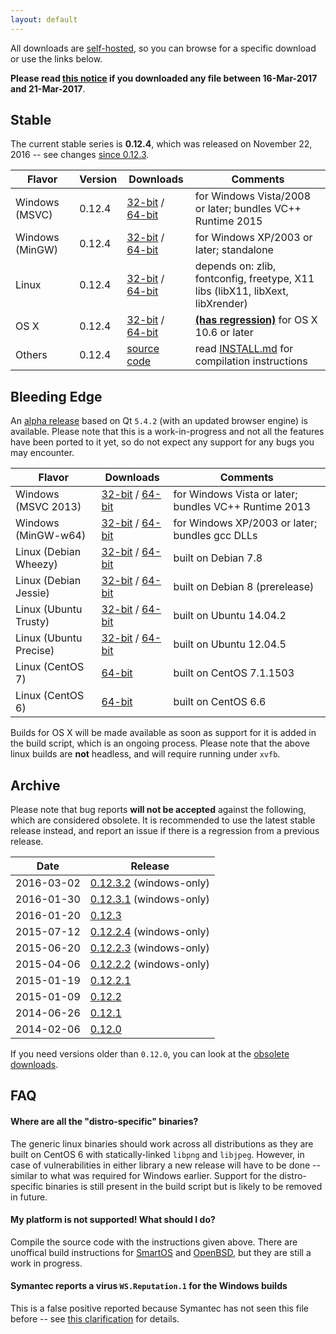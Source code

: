 ```yaml
---
layout: default
---
```


All downloads are [self-hosted](https://downloads.wkhtmltopdf.org/), so you can browse for a specific download or use the links below.

**Please read [this notice](https://github.com/wkhtmltopdf/wkhtmltopdf/issues/3390#issuecomment-287982282) if you downloaded any file between 16-Mar-2017 and 21-Mar-2017**.

## Stable

The current stable series is **0.12.4**, which was released on November 22, 2016 -- see changes [since 0.12.3](https://github.com/wkhtmltopdf/wkhtmltopdf/releases/tag/0.12.4).

Flavor          | Version      | Downloads                                                                                                                                                                                                                | Comments
------          | -------      | ---------                                                                                                                                                                                                                | --------
Windows (MSVC)  | 0.12.4       | [32-bit](https://downloads.wkhtmltopdf.org/0.12/0.12.4/wkhtmltox-0.12.4_msvc2015-win32.exe)             /   [64-bit](https://downloads.wkhtmltopdf.org/0.12/0.12.4/wkhtmltox-0.12.4_msvc2015-win64.exe)              | for Windows Vista/2008 or later; bundles VC++ Runtime 2015
Windows (MinGW) | 0.12.4       | [32-bit](https://downloads.wkhtmltopdf.org/0.12/0.12.4/wkhtmltox-0.12.4_mingw-w64-cross-win32.exe)      /   [64-bit](https://downloads.wkhtmltopdf.org/0.12/0.12.4/wkhtmltox-0.12.4_mingw-w64-cross-win64.exe)       | for Windows XP/2003 or later; standalone
Linux           | 0.12.4       | [32-bit](https://downloads.wkhtmltopdf.org/0.12/0.12.4/wkhtmltox-0.12.4_linux-generic-i386.tar.xz)      /   [64-bit](https://downloads.wkhtmltopdf.org/0.12/0.12.4/wkhtmltox-0.12.4_linux-generic-amd64.tar.xz)      | depends on: zlib, fontconfig, freetype, X11 libs (libX11, libXext, libXrender)
OS X            | 0.12.4       | [32-bit](https://downloads.wkhtmltopdf.org/0.12/0.12.4/wkhtmltox-0.12.4_osx-carbon-i386.pkg)            /   [64-bit](https://downloads.wkhtmltopdf.org/0.12/0.12.4/wkhtmltox-0.12.4_osx-cocoa-x86-64.pkg)            | [**(has regression)**](https://github.com/wkhtmltopdf/wkhtmltopdf/issues/3241) for OS X 10.6 or later
Others          | 0.12.4       | [source code](https://downloads.wkhtmltopdf.org/0.12/0.12.4/wkhtmltox-0.12.4.tar.bz2)                                                                                                                                  | read [INSTALL.md](https://github.com/wkhtmltopdf/wkhtmltopdf/blob/0.12.4/INSTALL.md#others) for compilation instructions

## Bleeding Edge

An [alpha release](https://github.com/wkhtmltopdf/wkhtmltopdf/blob/0.13/README.md#013-alpha) based on Qt `5.4.2` (with an updated browser engine) is available. Please note that this is a work-in-progress and not all the features have been ported to it yet, so do not expect any support for any bugs you may encounter.

Flavor                | Downloads                                                                                                                                                                                                                                                   | Comments
---------             | ---------                                                                                                                                                                                                                                                   | --------
Windows (MSVC 2013)   | [32-bit](https://bitbucket.org/wkhtmltopdf/wkhtmltopdf/downloads/wkhtmltox-0.13.0-alpha-7b36694_msvc2013-win32.exe)         /    [64-bit](https://bitbucket.org/wkhtmltopdf/wkhtmltopdf/downloads/wkhtmltox-0.13.0-alpha-7b36694_msvc2013-win64.exe)        | for Windows Vista or later; bundles VC++ Runtime 2013
Windows (MinGW-w64)   | [32-bit](https://bitbucket.org/wkhtmltopdf/wkhtmltopdf/downloads/wkhtmltox-0.13.0-alpha-7b36694_mingw-w64-cross-win32.exe)  /    [64-bit](https://bitbucket.org/wkhtmltopdf/wkhtmltopdf/downloads/wkhtmltox-0.13.0-alpha-7b36694_mingw-w64-cross-win64.exe) | for Windows XP/2003 or later; bundles gcc DLLs
Linux (Debian Wheezy) | [32-bit](https://bitbucket.org/wkhtmltopdf/wkhtmltopdf/downloads/wkhtmltox-0.13.0-alpha-7b36694_linux-wheezy-i386.deb)      /    [64-bit](https://bitbucket.org/wkhtmltopdf/wkhtmltopdf/downloads/wkhtmltox-0.13.0-alpha-7b36694_linux-wheezy-amd64.deb)    | built on Debian 7.8
Linux (Debian Jessie) | [32-bit](https://bitbucket.org/wkhtmltopdf/wkhtmltopdf/downloads/wkhtmltox-0.13.0-alpha-7b36694_linux-jessie-i386.deb)      /    [64-bit](https://bitbucket.org/wkhtmltopdf/wkhtmltopdf/downloads/wkhtmltox-0.13.0-alpha-7b36694_linux-jessie-amd64.deb)    | built on Debian 8 (prerelease)
Linux (Ubuntu Trusty) | [32-bit](https://bitbucket.org/wkhtmltopdf/wkhtmltopdf/downloads/wkhtmltox-0.13.0-alpha-7b36694_linux-trusty-i386.deb)      /    [64-bit](https://bitbucket.org/wkhtmltopdf/wkhtmltopdf/downloads/wkhtmltox-0.13.0-alpha-7b36694_linux-trusty-amd64.deb)    | built on Ubuntu 14.04.2
Linux (Ubuntu Precise)| [32-bit](https://bitbucket.org/wkhtmltopdf/wkhtmltopdf/downloads/wkhtmltox-0.13.0-alpha-7b36694_linux-precise-i386.deb)     /    [64-bit](https://bitbucket.org/wkhtmltopdf/wkhtmltopdf/downloads/wkhtmltox-0.13.0-alpha-7b36694_linux-precise-amd64.deb)   | built on Ubuntu 12.04.5
Linux (CentOS 7)      | [64-bit](https://bitbucket.org/wkhtmltopdf/wkhtmltopdf/downloads/wkhtmltox-0.13.0-alpha-7b36694_linux-centos7-amd64.rpm)                                                                                                                                    | built on CentOS 7.1.1503
Linux (CentOS 6)      | [64-bit](https://bitbucket.org/wkhtmltopdf/wkhtmltopdf/downloads/wkhtmltox-0.13.0-alpha-7b36694_linux-centos6-amd64.rpm)                                                                                                                                    | built on CentOS 6.6

Builds for OS X will be made available as soon as support for it is added in the build script, which is an ongoing process. Please note that the above linux builds are **not** headless, and will require running under `xvfb`.

## Archive

Please note that bug reports **will not be accepted** against the following, which are considered obsolete. It is recommended to use the latest stable release instead, and report an issue if there is a regression from a previous release.

Date       | Release
----       | -------
2016-03-02 | [0.12.3.2](https://downloads.wkhtmltopdf.org/0.12/0.12.3.2/) (windows-only)
2016-01-30 | [0.12.3.1](https://downloads.wkhtmltopdf.org/0.12/0.12.3.1/) (windows-only)
2016-01-20 | [0.12.3](https://downloads.wkhtmltopdf.org/0.12/0.12.3/)
2015-07-12 | [0.12.2.4](https://downloads.wkhtmltopdf.org/0.12/0.12.2.4/) (windows-only)
2015-06-20 | [0.12.2.3](https://downloads.wkhtmltopdf.org/0.12/0.12.2.3/) (windows-only)
2015-04-06 | [0.12.2.2](https://downloads.wkhtmltopdf.org/0.12/0.12.2.2/) (windows-only)
2015-01-19 | [0.12.2.1](https://downloads.wkhtmltopdf.org/0.12/0.12.2.1/)
2015-01-09 | [0.12.2](https://downloads.wkhtmltopdf.org/0.12/0.12.2/)
2014-06-26 | [0.12.1](https://downloads.wkhtmltopdf.org/0.12/0.12.1/)
2014-02-06 | [0.12.0](https://downloads.wkhtmltopdf.org/0.12/0.12.0/)

If you need versions older than `0.12.0`, you can look at the [obsolete downloads](obsolete-downloads.html).

## FAQ

#### Where are all the "distro-specific" binaries?

The generic linux binaries should work across all distributions as they are built on CentOS 6 with statically-linked `libpng` and `libjpeg`. However, in case of vulnerabilities in either library a new release will have to be done -- similar to what was required for Windows earlier. Support for the distro-specific binaries is still present in the build script but is likely to be removed in future.

#### My platform is not supported! What should I do?

Compile the source code with the instructions given above. There are unoffical build instructions for [SmartOS](https://github.com/wkhtmltopdf/wkhtmltopdf/issues/1794) and [OpenBSD](https://github.com/wkhtmltopdf/wkhtmltopdf/issues/1991), but they are still a work in progress.

#### Symantec reports a virus `WS.Reputation.1` for the Windows builds

This is a false positive reported because Symantec has not seen this file before -- see [this clarification](http://community.norton.com/forums/clarification-wsreputation1-detection) for details.
